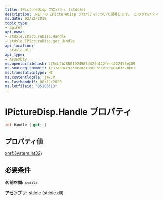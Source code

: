 ```yaml
---
title: IPictureDisp プロパティ (stdole)
description: .NET の IPictureDisp プロパティについて説明します。 このプロパティは、stdole 名前空間と、(stdole.dll ライブラリ内の) stdole アセンブリにあります。
ms.date: 02/22/2019
topic_type:
- apiref
api_name:
- stdole.IPictureDisp.Handle
- stdole.IPictureDisp.get_Handle
api_location:
- stdole.dll
api_type:
- Assembly
ms.openlocfilehash: c75cb2b28801924987d42fe442fee492245fe809
ms.sourcegitcommit: 1c37a894c923bea021a3cc38ce7cba946357bbe1
ms.translationtype: MT
ms.contentlocale: ja-JP
ms.lasthandoff: 06/19/2020
ms.locfileid: "85105313"
---
```

# <a name="ipicturedisphandle-property"></a>IPictureDisp.Handle プロパティ

```csharp
int Handle { get; }
```

## <a name="property-value"></a>プロパティ値

<xref:System.Int32>\

## <a name="requirements"></a>必要条件

**名前空間:** `stdole`

**アセンブリ:** stdole (stdole.dll)
